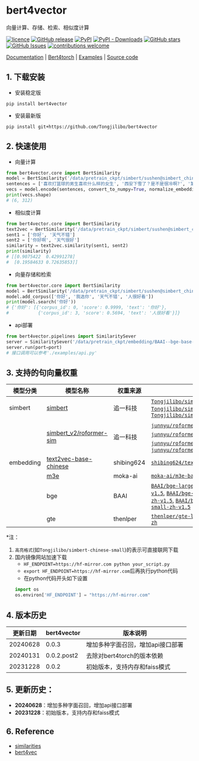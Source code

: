 # bert4vector
向量计算、存储、检索、相似度计算


[![licence](https://img.shields.io/github/license/Tongjilibo/bert4vector.svg?maxAge=3600)](https://github.com/Tongjilibo/bert4vector/blob/master/LICENSE) 
[![GitHub release](https://img.shields.io/github/release/Tongjilibo/bert4vector.svg?maxAge=3600)](https://github.com/Tongjilibo/bert4vector/releases) 
[![PyPI](https://img.shields.io/pypi/v/bert4vector?label=pypi%20package)](https://pypi.org/project/bert4vector/) 
[![PyPI - Downloads](https://img.shields.io/pypi/dm/bert4vector)](https://pypistats.org/packages/bert4vector)
[![GitHub stars](https://img.shields.io/github/stars/Tongjilibo/bert4vector?style=social)](https://github.com/Tongjilibo/bert4vector)
[![GitHub Issues](https://img.shields.io/github/issues/Tongjilibo/bert4vector.svg)](https://github.com/Tongjilibo/bert4vector/issues)
[![contributions welcome](https://img.shields.io/badge/contributions-welcome-brightgreen.svg?style=flat)](https://github.com/Tongjilibo/bert4vector/issues)

[Documentation](https://bert4vector.readthedocs.io) |
[Bert4torch](https://github.com/Tongjilibo/bert4torch) |
[Examples](https://github.com/Tongjilibo/bert4vector/blob/master/examples) |
[Source code](https://github.com/Tongjilibo/bert4vector)

## 1. 下载安装

- 安装稳定版

```shell
pip install bert4vector
```

- 安装最新版

```shell
pip install git+https://github.com/Tongjilibo/bert4vector
```

## 2. 快速使用
- 向量计算
```python
from bert4vector.core import BertSimilarity
model = BertSimilarity('/data/pretrain_ckpt/simbert/sushen@simbert_chinese_tiny')
sentences = ['喜欢打篮球的男生喜欢什么样的女生', '西安下雪了？是不是很冷啊?', '第一次去见女朋友父母该如何表现？', '小蝌蚪找妈妈怎么样', '给我推荐一款红色的车', '我喜欢北京']
vecs = model.encode(sentences, convert_to_numpy=True, normalize_embeddings=False)
print(vecs.shape)
# (6, 312)
```

- 相似度计算
```python
from bert4vector.core import BertSimilarity
text2vec = BertSimilarity('/data/pretrain_ckpt/simbert/sushen@simbert_chinese_tiny')
sent1 = ['你好', '天气不错']
sent2 = ['你好啊', '天气很好']
similarity = text2vec.similarity(sent1, sent2)
print(similarity)
# [[0.9075422  0.42991278]
#  [0.19584633 0.72635853]]
```

- 向量存储和检索
```python
from bert4vector.core import BertSimilarity
model = BertSimilarity('/data/pretrain_ckpt/simbert/sushen@simbert_chinese_tiny')
model.add_corpus(['你好', '我选你', '天气不错', '人很好看'])
print(model.search('你好'))
# {'你好': [{'corpus_id': 0, 'score': 0.9999, 'text': '你好'},
#           {'corpus_id': 3, 'score': 0.5694, 'text': '人很好看'}]} 
```

- api部署
```python
from bert4vector.pipelines import SimilaritySever
server = SimilaritySever('/data/pretrain_ckpt/embedding/BAAI--bge-base-zh-v1.5')
server.run(port=port)
# 接口调用可以参考'./examples/api.py'
```

## 3. 支持的句向量权重
| 模型分类| 模型名称 | 权重来源| 权重链接 | 备注(若有)|
| ----- | ----- | ----- | ----- | ----- |
| simbert|[simbert](https://github.com/ZhuiyiTechnology/simbert) | 追一科技|[`Tongjilibo/simbert-chinese-base`](https://huggingface.co/Tongjilibo/simbert-chinese-base), [`Tongjilibo/simbert-chinese-small`](https://huggingface.co/Tongjilibo/simbert-chinese-small), [`Tongjilibo/simbert-chinese-tiny`](https://huggingface.co/Tongjilibo/simbert-chinese-tiny) | |
|        |[simbert_v2/roformer-sim](https://github.com/ZhuiyiTechnology/roformer-sim) | 追一科技|[`junnyu/roformer_chinese_sim_char_base`](https://huggingface.co/junnyu/roformer_chinese_sim_char_base)，[`junnyu/roformer_chinese_sim_char_ft_base`](https://huggingface.co/junnyu/roformer_chinese_sim_char_ft_base)，[`junnyu/roformer_chinese_sim_char_small`](https://huggingface.co/junnyu/roformer_chinese_sim_char_small)，[`junnyu/roformer_chinese_sim_char_ft_small`](https://huggingface.co/junnyu/roformer_chinese_sim_char_ft_small)|[`roformer_chinese_sim_char_base`](https://huggingface.co/Tongjilibo/bert4torch_config/tree/main/roformer_chinese_sim_char_base), [`roformer_chinese_sim_char_ft_base`](https://huggingface.co/Tongjilibo/bert4torch_config/tree/main/roformer_chinese_sim_char_ft_base), [`roformer_chinese_sim_char_small`](https://huggingface.co/Tongjilibo/bert4torch_config/tree/main/roformer_chinese_sim_char_small), [`roformer_chinese_sim_char_ft_small`](https://huggingface.co/Tongjilibo/bert4torch_config/tree/main/roformer_chinese_sim_char_ft_small) |
| embedding| [text2vec-base-chinese](https://github.com/shibing624/text2vec) |shibing624| [`shibing624/text2vec-base-chinese`](https://huggingface.co/shibing624/text2vec-base-chinese) |[`text2vec-base-chinese`](https://huggingface.co/Tongjilibo/bert4torch_config/tree/main/text2vec-base-chinese) |
|          | [m3e](https://github.com/wangyuxinwhy/uniem) |moka-ai| [`moka-ai/m3e-base`](https://huggingface.co/moka-ai/m3e-base) |[`m3e-base`](https://huggingface.co/Tongjilibo/bert4torch_config/tree/main/m3e-base)|
|          | bge |BAAI| [`BAAI/bge-large-en-v1.5`](https://huggingface.co/BAAI/bge-large-en-v1.5), [`BAAI/bge-large-zh-v1.5`](https://huggingface.co/BAAI/bge-large-zh-v1.5), [`BAAI/bge-base-en-v1.5`](https://huggingface.co/BAAI/bge-base-en-v1.5), [`BAAI/bge-base-zh-v1.5`](https://huggingface.co/BAAI/bge-base-zh-v1.5), [`BAAI/bge-small-en-v1.5`](https://huggingface.co/BAAI/bge-small-en-v1.5), [`BAAI/bge-small-zh-v1.5`](https://huggingface.co/BAAI/bge-small-zh-v1.5) | [`bge-large-en-v1.5`](https://huggingface.co/Tongjilibo/bert4torch_config/tree/main/bge-large-en-v1.5), [`bge-large-zh-v1.5`](https://huggingface.co/Tongjilibo/bert4torch_config/tree/main/bge-large-zh-v1.5), [`bge-base-en-v1.5`](https://huggingface.co/Tongjilibo/bert4torch_config/tree/main/bge-base-en-v1.5), [`bge-base-zh-v1.5`](https://huggingface.co/Tongjilibo/bert4torch_config/tree/main/bge-base-zh-v1.5), [`bge-small-en-v1.5`](https://huggingface.co/Tongjilibo/bert4torch_config/tree/main/bge-small-en-v1.5), [`bge-small-zh-v1.5`](https://huggingface.co/Tongjilibo/bert4torch_config/tree/main/bge-small-zh-v1.5)|
|          | gte |thenlper| [`thenlper/gte-large-zh`](https://huggingface.co/thenlper/gte-large-zh), [`thenlper/gte-base-zh`](https://huggingface.co/thenlper/gte-base-zh) |[`gte-base-zh`](https://huggingface.co/Tongjilibo/bert4torch_config/tree/main/gte-base-zh), [`gte-large-zh`](https://huggingface.co/Tongjilibo/bert4torch_config/tree/main/gte-large-zh)|

*注：
1. `高亮格式`(如`Tongjilibo/simbert-chinese-small`)的表示可直接联网下载
2. 国内镜像网站加速下载
   - `HF_ENDPOINT=https://hf-mirror.com python your_script.py`
   - `export HF_ENDPOINT=https://hf-mirror.com`后再执行python代码
   - 在python代码开头如下设置
    ```python
    import os
    os.environ['HF_ENDPOINT'] = "https://hf-mirror.com"
    ```

## 4. 版本历史

|更新日期| bert4vector | 版本说明 |
|------| ---------------- |----------- |
|20240628| 0.0.3   |增加多种字面召回，增加api接口部署|
|20240131| 0.0.2.post2   |去除对bert4torch的版本依赖|
|20231228| 0.0.2        |初始版本，支持内存和faiss模式|

## 5. 更新历史：

- **20240628**：增加多种字面召回，增加api接口部署
- **20231228**：初始版本，支持内存和faiss模式


## 6. Reference
- [similarities](https://github.com/shibing624/similarities)
- [bert4vec](https://github.com/zejunwang1/bert4vec)